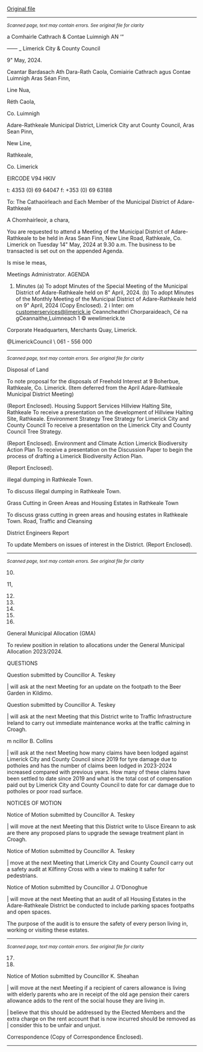 [Original file](https://www.limerick.ie/sites/default/files/media/documents/2024-05/00-agenda-meeting-of-municipal-district-of-adare-rathkeale-14th-may-2024.pdf)

---
*<small>Scanned page, text may contain errors. See original file for clarity</small>*  

a Comhairle Cathrach
& Contae Luimnigh
AN ‘“

—— _ Limerick City
& County Council

9" May, 2024.

Ceantar Bardasach Ath Dara-Rath Caola,
Comiairie Cathrach agus Contae Luimnigh
Aras Séan Finn,

Line Nua,

Réth Caola,

Co. Luimnigh

Adare-Rathkeale Municipal District,
Limerick City arut County Council,
Aras Sean Pinn,

New Line,

Rathkeale,

Co. Limerick

EIRCODE V94 HKIV

t: 4353 (0) 69 64047
f: +353 (0) 69 63188

To: The Cathaoirleach and Each Member of the Municipal District of Adare-Rathkeale

A Chomhairleoir, a chara,

You are requested to attend a Meeting of the Municipal District of Adare-Rathkeale to be held in
Aras Sean Finn, New Line Road, Rathkeale, Co. Limerick on Tuesday 14" May, 2024 at 9.30 a.m.
The business to be transacted is set out on the appended Agenda.

Is mise le meas,

Meetings Administrator.
AGENDA
1. Minutes
(a) To adopt Minutes of the Special Meeting of the Municipal District of Adare-Rathkeale
held on 8" April, 2024.
(b) To adopt Minutes of the Monthly Meeting of the Municipal District of Adare-Rathkeale
held on 9" April, 2024
(Copy Enclosed).
2 i Inter:
om customerservices@limerick.ie
Ceanncheathri Chorparaideach, Cé na gCeannaithe,Luimneach 1 © wewlimerick.te

Corporate Headquarters, Merchants Quay, Limerick.

@LimerickCouncil
\ 061 - 556 000


---
*<small>Scanned page, text may contain errors. See original file for clarity</small>*  

Disposal of Land

To note proposal for the disposals of Freehold Interest at 9 Boherbue, Rathkeale, Co.
Limerick. (Item deferred from the April Adare-Rathkeale Municipal District Meeting)

(Report Enclosed).
Housing Support Services
Hillview Halting Site, Rathkeale
To receive a presentation on the development of Hillview Halting Site, Rathkeale.
Environment Strategy
Tree Strategy for Limerick City and County Council
To receive a presentation on the Limerick City and County Council Tree Strategy.

(Report Enclosed).
Environment and Climate Action
Limerick Biodiversity Action Plan
To receive a presentation on the Discussion Paper to begin the process of drafting a
Limerick Biodiversity Action Plan.

(Report Enclosed).

illegal dumping in Rathkeale Town.

To discuss illegal dumping in Rathkeale Town.

Grass Cutting in Green Areas and Housing Estates in Rathkeale Town

To discuss grass cutting in green areas and housing estates in Rathkeale Town.
Road, Traffic and Cleansing

District Engineers Report

To update Members on issues of interest in the District.
(Report Enclosed).


---
*<small>Scanned page, text may contain errors. See original file for clarity</small>*  

10.

11,

12.

13.

14.

15.

16.

General Municipal Allocation (GMA)

To review position in relation to allocations under the General Municipal Allocation
2023/2024.

QUESTIONS

Question submitted by Councillor A. Teskey

| will ask at the next Meeting for an update on the footpath to the Beer Garden in Kildimo.

Question submitted by Councillor A. Teskey

| will ask at the next Meeting that this District write to Traffic Infrastructure Ireland to carry
out immediate maintenance works at the traffic calming in Croagh.

m ncillor B. Collins

| will ask at the next Meeting how many claims have been lodged against Limerick City and
County Council since 2019 for tyre damage due to potholes and has the number of claims
been lodged in 2023-2024 increased compared with previous years. How many of these
claims have been settled to date since 2019 and what is the total cost of compensation paid
out by Limerick City and County Council to date for car damage due to potholes or poor
road surface.

NOTICES OF MOTION

Notice of Motion submitted by Councillor A. Teskey

| will move at the next Meeting that this District write to Uisce Eireann to ask are there any
proposed plans to upgrade the sewage treatment plant in Croagh.

Notice of Motion submitted by Councillor A. Teskey

| move at the next Meeting that Limerick City and County Council carry out a safety audit
at Kilfinny Cross with a view to making it safer for pedestrians.

Notice of Motion submitted by Councillor J. O’Donoghue

| will move at the next Meeting that an audit of all Housing Estates in the Adare-Rathkeale
District be conducted to include parking spaces footpaths and open spaces.

The purpose of the audit is to ensure the safety of every person living in, working or visiting
these estates.


---
*<small>Scanned page, text may contain errors. See original file for clarity</small>*  

17.

19.

Notice of Motion submitted by Councillor K. Sheahan

| will move at the next Meeting if a recipient of carers allowance is living with elderly
parents who are in receipt of the old age pension their carers allowance adds to the rent
of the social house they are living in.

| believe that this should be addressed by the Elected Members and the extra charge on
the rent account that is now incurred should be removed as | consider this to be unfair and
unjust.

Correspondence
(Copy of Correspondence Enclosed).


---
